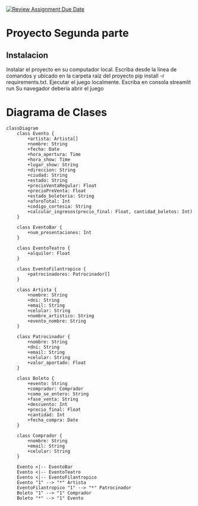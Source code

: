 [![Review Assignment Due Date](https://classroom.github.com/assets/deadline-readme-button-24ddc0f5d75046c5622901739e7c5dd533143b0c8e959d652212380cedb1ea36.svg)](https://classroom.github.com/a/6rk6xNey)
# Proyecto Segunda parte
## Instalacion
Instalar el proyecto en su computador local. Escriba desde la línea de comandos y ubicado en la carpeta raíz del proyecto pip install -r requirements.txt.
Ejecutar el juego localmente. Escriba en consola streamlit run  Su navegador debería abrir el juego


# Diagrama de Clases

```mermaid
classDiagram
    class Evento {
        +artista: Artista[]
        +nombre: String
        +fecha: Date
        +hora_apertura: Time
        +hora_show: Time
        +lugar_show: String
        +direccion: String
        +ciudad: String
        +estado: String
        +precioVentaRegular: Float
        +precioPreVenta: Float
        +estado_boleteria: String
        +aforoTotal: Int
        +codigo_cortesia: String
        +calcular_ingresos(precio_final: Float, cantidad_boletos: Int)
    }

    class EventoBar {
        +num_presentaciones: Int
    }

    class EventoTeatro {
        +alquiler: Float
    }

    class EventoFilantropico {
        +patrocinadores: Patrocinador[]
    }

    class Artista {
        +nombre: String
        +dni: String
        +email: String
        +celular: String
        +nombre_artistico: String
        +evento_nombre: String
    }

    class Patrocinador {
        +nombre: String
        +dni: String
        +email: String
        +celular: String
        +valor_aportado: Float
    }

    class Boleto {
        +evento: String
        +comprador: Comprador
        +como_se_entero: String
        +fase_venta: String
        +descuento: Int
        +precio_final: Float
        +cantidad: Int
        +fecha_compra: Date
    }

    class Comprador {
        +nombre: String
        +email: String
        +celular: String
    }

    Evento <|-- EventoBar
    Evento <|-- EventoTeatro
    Evento <|-- EventoFilantropico
    Evento "1" --> "*" Artista
    EventoFilantropico "1" --> "*" Patrocinador
    Boleto "1" --> "1" Comprador
    Boleto "*" --> "1" Evento

```